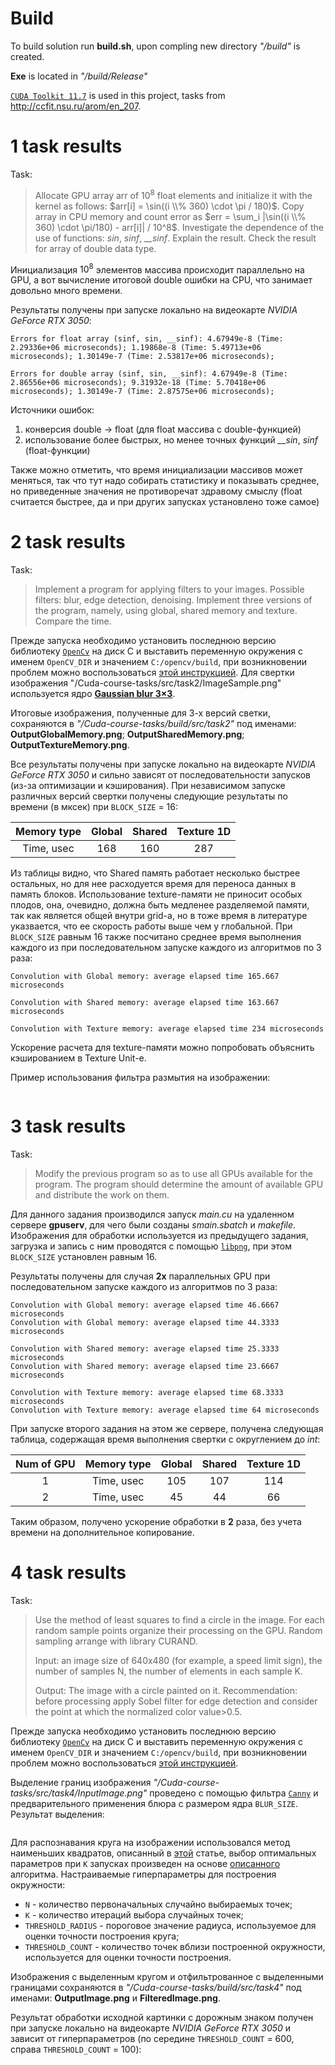 # Build
To build solution run **build.sh**, upon compling new directory *"/build"* is created.

**Exe** is located in *"/build/Release"*

[`CUDA Toolkit 11.7`](https://developer.nvidia.com/cuda-11-7-0-download-archive?) is used in this project, tasks from http://ccfit.nsu.ru/arom/en_207.


# 1 task results
Task:
>Allocate GPU array arr of $10^8$ float elements and initialize it with the kernel as follows: $arr[i] = \sin((i \\% 360) \cdot \pi / 180)$. Copy array in CPU memory and count error as $err = \sum_i |\sin((i \\% 360) \cdot \pi/180) - arr[i]| / 10^8$. Investigate the dependence of the use of functions: *sin*, *sinf*, *__sinf*. Explain the result. Check the result for array of double data type.

Инициализация $10^8$ элементов массива происходит параллельно на GPU, а вот вычисление итоговой double ошибки на CPU, что занимает довольно много времени.

Результаты получены при запуске локально на видеокарте *NVIDIA GeForce RTX 3050*:
```
Errors for float array (sinf, sin, __sinf): 4.67949e-8 (Time: 2.29336e+06 microseconds); 1.19868e-8 (Time: 5.49713e+06 microseconds); 1.30149e-7 (Time: 2.53817e+06 microseconds);

Errors for double array (sinf, sin, __sinf): 4.67949e-8 (Time: 2.86556e+06 microseconds); 9.31932e-18 (Time: 5.70418e+06 microseconds); 1.30149e-7 (Time: 2.87575e+06 microseconds);
```

Источники ошибок: 
1) конверсия double -> float (для float массива с double-функцией)
2) использование более быстрых, но менее точных функций *__sin*, *sinf* (float-функции)

Также можно отметить, что время инициализации массивов может меняться, так что тут надо собирать статистику и показывать среднее, но приведенные значения не противоречат здравому смыслу (float считается быстрее, да и при других запусках установлено тоже самое)


# 2 task results
Task:
>Implement a program for applying filters to your images. Possible filters: blur, edge detection, denoising. Implement three versions of the program, namely, using global, shared memory and texture. Compare the time.

Прежде запуска необходимо установить последнюю версию библиотеку [`OpenCv`](https://opencv.org/releases/) на диск C и выставить переменную окружения c именем `OpenCV_DIR` и значением `C:/opencv/build`, при возникновении проблем можно воспользоваться [этой инструкцией](https://habr.com/ru/articles/722918/).  Для свертки изображения "/Cuda-course-tasks/src/task2/ImageSample.png" используется ядро [**Gaussian blur 3×3**](https://en.wikipedia.org/wiki/Kernel_(image_processing)).

Итоговые изображения, полученные для 3-х версий светки, сохраняются в *"/Cuda-course-tasks/build/src/task2"* под именами: **OutputGlobalMemory.png**; **OutputSharedMemory.png**; **OutputTextureMemory.png**.

Все результаты получены при запуске локально на видеокарте *NVIDIA GeForce RTX 3050* и сильно зависят от последовательности запусков (из-за оптимизации и кэширования). При независимом запуске различных версий свертки получены следующие результаты по времени (в мксек) при  `BLOCK_SIZE` = 16:


| Memory type | Global | Shared | Texture 1D |
| :---: | :---: | :---: | :---: |
| Time, usec | 168 | 160 | 287 |

Из таблицы видно, что Shared память работает несколько быстрее остальных, но для нее расходуется время для переноса данных в память блоков. Использование texture-памяти не приносит особых плодов, она, очевидно, должна быть медленее разделяемой памяти, так как является общей внутри grid-а, но в тоже время в литературе указвается, что ее скорость работы выше чем у глобальной.  При `BLOCK_SIZE` равным 16 также посчитано среднее время выполнения каждого из при последовательном запуске каждого из алгоритмов по 3 раза:

```
Convolution with Global memory: average elapsed time 165.667 microseconds

Convolution with Shared memory: average elapsed time 163.667 microseconds

Convolution with Texture memory: average elapsed time 234 microseconds
```
Ускорение расчета для texture-памяти можно попробовать объяснить кэшированием в Texture Unit-е.

Пример использования фильтра размытия на изображении: 
<figure>
  <img src="https://github.com/Pan-Boba/Cuda-course-tasks/assets/102728548/801f66a0-c44b-4590-860c-19f7578db79c;auto=format&amp;fit=crop&amp;w=1000&amp;q=80" alt="">
</figure>


# 3 task results
Task:
>Modify the previous program so as to use all GPUs available for the program. The program should determine the amount of available GPU and distribute the work on them.

Для данного задания производился запуск *main.cu* на удаленном сервере **gpuserv**, для чего были созданы *smain.sbatch* и *makefile*. Изображения для обработки используется из предыдущего задания, загрузка и запись с ним проводятся с помощью [`libpng`](https://www.libpng.org/pub/png/libpng.html), при этом `BLOCK_SIZE` установлен равным 16.

Результаты получены для случая **2х** параллельных GPU при последовательном запуске каждого из алгоритмов по 3 раза:
```
Convolution with Global memory: average elapsed time 46.6667 microseconds
Convolution with Global memory: average elapsed time 44.3333 microseconds

Convolution with Shared memory: average elapsed time 25.3333 microseconds
Convolution with Shared memory: average elapsed time 23.6667 microseconds

Convolution with Texture memory: average elapsed time 68.3333 microseconds
Convolution with Texture memory: average elapsed time 64 microseconds
```

При запуске второго задания на этом же сервере, получена следующая таблица, содержащая время выполнения свертки с округлением до *int*:

|Num of GPU| Memory type | Global | Shared | Texture 1D |
| :---: | :---: | :---: | :---: | :---: |
| 1 | Time, usec | 105 | 107 | 114 |
| 2 | Time, usec | 45 | 44 | 66 |

Таким образом, получено ускорение обработки в **2** раза, без учета времени на дополнительное копирование.


# 4 task results
Task:
>Use the method of least squares to find a circle in the image. For each random sample points organize their processing on the GPU. Random sampling arrange with library CURAND.
>
>Input: an image size of 640x480 (for example, a speed limit sign), the number of samples N, the number of elements in each sample K.
>
>Output: The image with a circle painted on it.
>Recommendation: before processing apply Sobel filter for edge detection and consider the point at which the normalized color value>0.5.

Прежде запуска необходимо установить последнюю версию библиотеку [`OpenCv`](https://opencv.org/releases/) на диск C и выставить переменную окружения c именем `OpenCV_DIR` и значением `C:/opencv/build`, при возникновении проблем можно воспользоваться [этой инструкцией](https://habr.com/ru/articles/722918/).

Выделение границ изображения *"/Cuda-course-tasks/src/task4/InputImage.png"* проведено с помощью фильтра [`Canny`](https://en.wikipedia.org/wiki/Canny_edge_detector) и предварительного применения блюра с размером ядра `BLUR_SIZE`. Результат выделения:
<figure>
  <img src="https://github.com/Pan-Boba/Cuda-course-tasks/assets/102728548/6d9cec12-3f2a-448f-bcfa-907d58726784;auto=format&amp;fit=crop&amp;w=1000&amp;q=80" alt="">
</figure>

Для распознавания круга на изображении использовался метод наименьших квадратов, описанный в [этой](https://dtcenter.org/sites/default/files/community-code/met/docs/write-ups/circle_fit.pdf) статье, выбор оптимальных параметров при `K` запусках произведен на основе [описанного](https://sdg002.github.io/ransac-circle/index.html) алгоритма. Настраиваемые гиперпараметры для построения окружности: 

* `N` - количество первоначальных случайно выбираемых точек;
* `K` - количество итераций выбора случайных точек; 
* `THRESHOLD_RADIUS` - пороговое значение радиуса, используемое для оценки точности построения круга; 
* `THRESHOLD_COUNT` - количество точек вблизи построенной окружности, используется для оценки точности построения.

Изображения с выделенным кругом и отфильтрованное с выделенными границами сохраняются в *"/Cuda-course-tasks/build/src/task4"* под именами: **OutputImage.png** и **FilteredImage.png**.

Результат обработки исходной картинки с дорожным знаком получен при запуске локально на видеокарте *NVIDIA GeForce RTX 3050* и зависит от гиперпараметров (по середине `THRESHOLD_COUNT` = 600, справа `THRESHOLD_COUNT` = 100):
<figure>
  <img src="https://github.com/Pan-Boba/Cuda-course-tasks/assets/102728548/3df5aede-8b0a-413c-b3fb-39c68f8bfc13;auto=format&amp;fit=crop&amp;w=1000&amp;q=80" alt="">
</figure>
